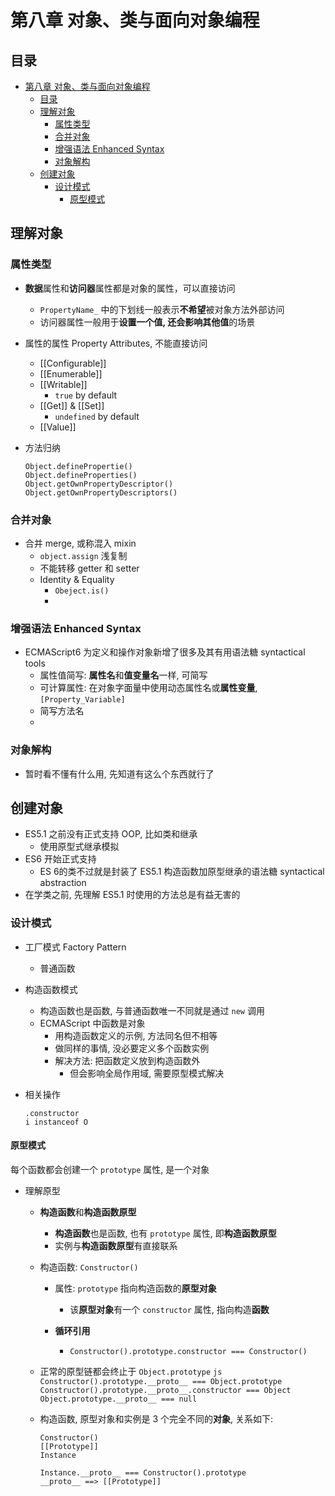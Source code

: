 # 第八章 对象、类与面向对象编程

## 目录
- [第八章 对象、类与面向对象编程](#第八章-对象类与面向对象编程)
  - [目录](#目录)
  - [理解对象](#理解对象)
    - [属性类型](#属性类型)
    - [合并对象](#合并对象)
    - [增强语法 Enhanced Syntax](#增强语法-enhanced-syntax)
    - [对象解构](#对象解构)
  - [创建对象](#创建对象)
    - [设计模式](#设计模式)
      - [原型模式](#原型模式)

## 理解对象
### 属性类型
- **数据**属性和**访问器**属性都是对象的属性，可以直接访问
  
  - `PropertyName_` 中的下划线一般表示**不希望**被对象方法外部访问
  - 访问器属性一般用于**设置一个值, 还会影响其他值**的场景
  
- 属性的属性 Property Attributes, 不能直接访问
  - [[Configurable]]
  - [[Enumerable]]
  - [[Writable]]
    - `true` by default
  - [[Get]] & [[Set]]
    - `undefined` by default
  - [[Value]]

- 方法归纳
  ```
  Object.definePropertie()
  Object.defineProperties()
  Object.getOwnPropertyDescriptor()
  Object.getOwnPropertyDescriptors()
  ```
### 合并对象

- 合并 merge, 或称混入 mixin
  - `object.assign` 浅复制
  - 不能转移 getter 和 setter
  - Identity & Equality
    - `Obeject.is()`
    - 

### 增强语法 Enhanced Syntax

- ECMAScript6 为定义和操作对象新增了很多及其有用语法糖 syntactical tools
  - 属性值简写: **属性名**和**值变量名**一样, 可简写
  - 可计算属性: 在对象字面量中使用动态属性名或**属性变量**, `[Property_Variable]`
  - 简写方法名
  - 

### 对象解构

- 暂时看不懂有什么用, 先知道有这么个东西就行了

## 创建对象
- ES5.1 之前没有正式支持 OOP, 比如类和继承
  - 使用原型式继承模拟
- ES6 开始正式支持
  - ES 6的类不过就是封装了 ES5.1 构造函数加原型继承的语法糖 syntactical abstraction
- 在学类之前, 先理解 ES5.1 时使用的方法总是有益无害的
### 设计模式
- 工厂模式 Factory Pattern
  
  - 普通函数
  
- 构造函数模式

  - 构造函数也是函数, 与普通函数唯一不同就是通过 `new` 调用
  - ECMAScript 中函数是对象
    - 用构造函数定义的示例, 方法同名但不相等
    - 做同样的事情, 没必要定义多个函数实例
    - 解决方法: 把函数定义放到构造函数外
      - 但会影响全局作用域, 需要原型模式解决

- 相关操作

  ```
  .constructor
  i instanceof O
  ```

#### 原型模式

每个函数都会创建一个 `prototype` 属性, 是一个对象

- 理解原型

  - **构造函数**和**构造函数原型**

    - **构造函数**也是函数, 也有 `prototype` 属性, 即**构造函数原型**
    - 实例与**构造函数原型**有直接联系

  - 构造函数: `Constructor()`

    - 属性: `prototype` 指向构造函数的**原型对象**
      - 该**原型对象**有一个 `constructor` 属性, 指向构造**函数**

    - **循环引用**
      - `Constructor().prototype.constructor === Constructor()`

  - 正常的原型链都会终止于 `Object.prototype`
		```js
      Constructor().prototype.__proto__ === Object.prototype
      Constructor().prototype.__proto__.constructor === Object
      Object.prototype.__proto__ === null
		```
  	
  - 构造函数, 原型对象和实例是 3 个完全不同的**对象**, 关系如下:
    ```
    Constructor()
    [[Prototype]]
    Instance
    
    Instance.__proto__ === Constructor().prototype
    __proto__ ==> [[Prototype]]
    ```
  